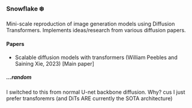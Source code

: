 ### Snowflake ❄️

Mini-scale reproduction of image generation models using Diffusion Transformers. Implements ideas/research from various diffusion papers.

#### Papers
- Scalable diffusion models with transformers (William Peebles and Saining Xie, 2023) [Main paper]

##### ...random
I switched to this from normal U-net backbone diffusion. Why? cus I just prefer transforemrs (and DiTs ARE currently the SOTA architecture)
